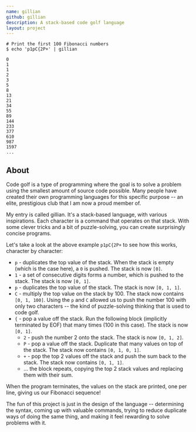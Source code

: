 ```yaml
---
name: gillian
github: gillian
description: A stack-based code golf language
layout: project
---
```


```
# Print the first 100 Fibonacci numbers
$ echo 'p1pC{2P+' | gillian

0
1
1
2
3
5
8
13
21
34
55
89
144
233
377
610
987
1597
...
```

## About

Code golf is a type of programming where the goal is to solve a problem using the
smallest amount of source code possible. Many people have created their own
programming languages for this specific purpose -- an elite, prestigious club that
I am now a proud member of.

My entry is called gillian. It's a stack-based language, with various inspirations.
Each character is a command that operates on that stack. With some clever tricks and
a bit of puzzle-solving, you can create surprisingly concise programs.

Let's take a look at the above example `p1pC{2P+` to see how this works, character by character:
 - `p` - duplicates the top value of the stack. When the stack is empty (which is the case
   here), a `0` is pushed. The stack is now `[0]`.
 - `1` - a set of consecutive digits forms a number, which is pushed to the stack. The
   stack is now `[0, 1]`.
 - `p` - duplicates the top value of the stack. The stack is now `[0, 1, 1]`.
 - `C` - multiply the top value on the stack by 100. The stack now contains `[0, 1, 100]`. Using
   the `p` and `C` allowed us to push the number 100 with only two characters -- the kind
   of puzzle-solving thinking that is used to code golf.
 - `{` - pop a value off the stack. Run the following block (implicitly terminated by EOF) that
   many times (100 in this case). The stack is now `[0, 1]`.
   - `2` - push the number 2 onto the stack. The stack is now `[0, 1, 2]`.
   - `P` - pop a value off the stack. Duplicate that many values on top of the stack. The stack now contains `[0, 1, 0, 1]`.
   - `+` - pop the top 2 values off the stack and push the sum back to the stack. The stack now contains `[0, 1, 1]`.
   - ... the block repeats, copying the top 2 stack values and replacing them with their sum.

When the program terminates, the values on the stack are printed, one per line, giving us our Fibonacci sequence!

The fun of this project is just in the design of the language -- determining the syntax,
coming up with valuable commands, trying to reduce duplicate ways of doing the same thing,
and making it feel rewarding to solve problems with it. 
